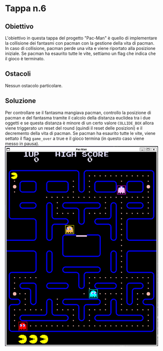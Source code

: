 # Tappa n.6
## Obiettivo
L'obiettivo in questa tappa del progetto "Pac-Man" è quello di implementare la collisione dei fantasmi con pacman con la gestione della vita di pacman. In caso di collisione, pacman perde una vita e viene riportato alla posizione iniziale. Se pacman ha esaurito tutte le vite, settiamo un flag che indica che il gioco è terminato.
## Ostacoli
Nessun ostacolo particolare.
## Soluzione
Per controllare se il fantasma mangiava pacman, controllo la posizione di pacman e del fantasma tramite il calcolo della distanza euclidea tra i due oggetti e se questa distanza è minore di un certo valore ``COLLIDE_BOX`` allora viene triggerato un reset del round (quindi il reset delle posizioni) e il decremento della vita di pacman. Se pacman ha esaurito tutte le vite, viene settato il flag ``game_over`` a true e il gioco termina (in questo caso viene messo in pausa).
![demo](demo.png)